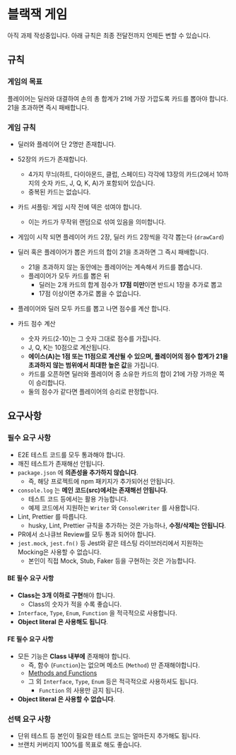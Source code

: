 # 블랙잭 게임

아직 과제 작성중입니다.
아래 규칙은 최종 전달전까지 언제든 변할 수 있습니다.

## 규칙

### 게임의 목표

플레이어는 딜러와 대결하여 손의 총 합계가 21에 가장 가깝도록 카드를 뽑아야 합니다.  
21을 초과하면 즉시 패배합니다.

### 게임 규칙

- 딜러와 플레이어 단 2명만 존재합니다.
- 52장의 카드가 존재합니다.
  - 4가지 무늬(하트, 다이아몬드, 클럽, 스페이드) 각각에 13장의 카드(2에서 10까지의 숫자 카드, J, Q, K, A)가 포함되어 있습니다.
  - 중복된 카드는 없습니다.
- 카드 셔플링: 게임 시작 전에 덱은 섞여야 합니다.
  - 이는 카드가 무작위 랜덤으로 섞여 있음을 의미합니다.

- 게임이 시작 되면 플레이어 카드 2장, 딜러 카드 2장씩을 각각 뽑는다 (`drawCard`)
- 딜러 혹은 플레이어가 뽑은 카드의 합이 21을 초과하면 그 즉시 패배합니다.
  - 21을 초과하지 않는 동안에는 플레이어는 계속해서 카드를 뽑습니다.
  - 플레이어가 모두 카드를 뽑은 뒤
    - 딜러는 2개 카드의 합계 점수가 **17점 미만**이면 반드시 1장을 추가로 뽑고
    - 17점 이상이면 추가로 뽑을 수 없습니다.
- 플레이어와 딜러 모두 카드를 뽑고 나면 점수를 계산 합니다.
- 카드 점수 계산
  - 숫자 카드(2-10)는 그 숫자 그대로 점수를 가집니다.
  - J, Q, K는 10점으로 계산됩니다.
  - **에이스(A)는 1점 또는 11점으로 계산될 수 있으며, 플레이어의 점수 합계가 21을 초과하지 않는 범위에서 최대한 높은 값**을 가집니다.
  - 카드를 오픈하면 딜러와 플레이어 중 소유한 카드의 합이 21에 가장 가까운 쪽이 승리합니다.
  - 둘의 점수가 같다면 플레이어의 승리로 판정합니다.

## 요구사항

### 필수 요구 사항

- E2E 테스트 코드를 모두 통과해야 합니다.
- 깨진 테스트가 존재해선 안됩니다.
- `package.json` 에 **의존성을 추가하지 않습니다**.
  - 즉, 해당 프로젝트에 npm 패키지가 추가되어선 안됩니다.
- `console.log` 는 **메인 코드(src)에서는 존재해선 안됩니다**.
  - 테스트 코드 등에서는 활용 가능합니다.
  - 예제 코드에서 지원하는 `Writer` 와 `ConsoleWriter` 를 사용합니다.
- Lint, Prettier 를 따릅니다.
  - husky, Lint, Prettier 규칙을 추가하는 것은 가능하나, **수정/삭제는 안됩니다**.
- PR에서 소나큐브 Review를 모두 통과 되어야 합니다.
- `jest.mock`, `jest.fn()` 등 Jest와 같은 테스팅 라이브러리에서 지원하는 Mocking은 사용할 수 없습니다.
  - 본인이 직접 Mock, Stub, Faker 등을 구현하는 것은 가능합니다.


#### BE 필수 요구 사항

- **Class는 3개 이하로 구현**해야 합니다.
  - Class의 숫자가 적을 수록 좋습니다.
- `Interface`, `Type`, `Enum`, `Function` 을 적극적으로 사용합니다.
- **Object literal 은 사용해도 됩니다**.

#### FE 필수 요구 사항

- 모든 기능은 **Class 내부에** 존재해야 합니다.
  - 즉, 함수 (`Function`)는 없으며 메소드 (`Method`) 만 존재해야합니다.
  - [Methods and Functions](https://www.codecademy.com/article/fwd-js-methods-functions)
  - 그 외 `Interface`, `Type`, `Enum` 등은 적극적으로 사용하셔도 됩니다.
    - `Function` 의 사용만 금지 됩니다.
- **Object literal 은 사용할 수 없습니다**.

### 선택 요구 사항

- 단위 테스트 등 본인이 필요한 테스트 코드는 얼마든지 추가해도 됩니다.
- 브랜치 커버리지 100%를 목표로 해도 좋습니다.
